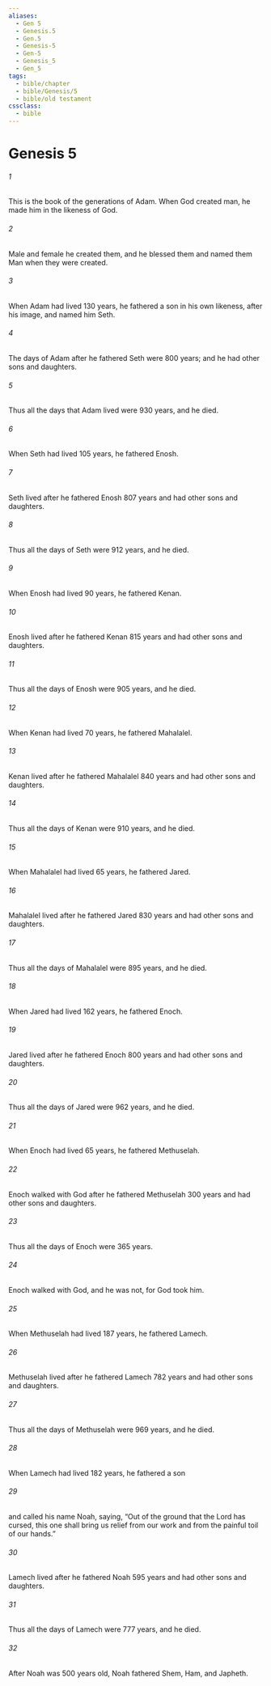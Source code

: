 ```yaml
---
aliases:
  - Gen 5
  - Genesis.5
  - Gen.5
  - Genesis-5
  - Gen-5
  - Genesis_5
  - Gen_5
tags:
  - bible/chapter
  - bible/Genesis/5
  - bible/old testament
cssclass:
  - bible
---
```


# Genesis 5

###### 1
This is the book of the generations of Adam. When God created man, he made him in the likeness of God.
###### 2
Male and female he created them, and he blessed them and named them Man when they were created.
###### 3
When Adam had lived 130 years, he fathered a son in his own likeness, after his image, and named him Seth.
###### 4
The days of Adam after he fathered Seth were 800 years; and he had other sons and daughters.
###### 5
Thus all the days that Adam lived were 930 years, and he died.
###### 6
When Seth had lived 105 years, he fathered Enosh.
###### 7
Seth lived after he fathered Enosh 807 years and had other sons and daughters.
###### 8
Thus all the days of Seth were 912 years, and he died.
###### 9
When Enosh had lived 90 years, he fathered Kenan.
###### 10
Enosh lived after he fathered Kenan 815 years and had other sons and daughters.
###### 11
Thus all the days of Enosh were 905 years, and he died.
###### 12
When Kenan had lived 70 years, he fathered Mahalalel.
###### 13
Kenan lived after he fathered Mahalalel 840 years and had other sons and daughters.
###### 14
Thus all the days of Kenan were 910 years, and he died.
###### 15
When Mahalalel had lived 65 years, he fathered Jared.
###### 16
Mahalalel lived after he fathered Jared 830 years and had other sons and daughters.
###### 17
Thus all the days of Mahalalel were 895 years, and he died.
###### 18
When Jared had lived 162 years, he fathered Enoch.
###### 19
Jared lived after he fathered Enoch 800 years and had other sons and daughters.
###### 20
Thus all the days of Jared were 962 years, and he died.
###### 21
When Enoch had lived 65 years, he fathered Methuselah.
###### 22
Enoch walked with God after he fathered Methuselah 300 years and had other sons and daughters.
###### 23
Thus all the days of Enoch were 365 years.
###### 24
Enoch walked with God, and he was not, for God took him.
###### 25
When Methuselah had lived 187 years, he fathered Lamech.
###### 26
Methuselah lived after he fathered Lamech 782 years and had other sons and daughters.
###### 27
Thus all the days of Methuselah were 969 years, and he died.
###### 28
When Lamech had lived 182 years, he fathered a son
###### 29
and called his name Noah, saying, “Out of the ground that the Lord has cursed, this one shall bring us relief from our work and from the painful toil of our hands.”
###### 30
Lamech lived after he fathered Noah 595 years and had other sons and daughters.
###### 31
Thus all the days of Lamech were 777 years, and he died.
###### 32
After Noah was 500 years old, Noah fathered Shem, Ham, and Japheth.


